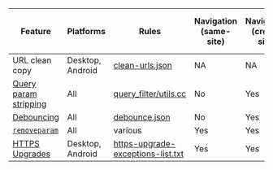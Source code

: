 | Feature | Platforms | Rules | Navigation (same-site) | Navigation (cross-site) | Sub-resources (same-site) | Sub-resources (cross-site) |
| --- | --- | --- | --- | --- | --- | --- |
| URL clean copy | Desktop, Android | [clean-urls.json](https://github.com/brave/adblock-lists/blob/master/brave-lists/clean-urls.json) | NA | NA | NA | NA |
| [Query param stripping](https://github.com/brave/brave-browser/wiki/Query-String-Filter) | All | [query_filter/utils.cc](https://github.com/brave/brave-core/blob/4b85ad298e22b5e0b5711aaf7cac3903db847439/components/query_filter/utils.cc#L24) | No | Yes | No | Yes |
| [Debouncing](https://github.com/brave/brave-browser/wiki/Debouncing) | All | [debounce.json](https://github.com/brave/adblock-lists/blob/master/brave-lists/debounce.json) | No | Yes | No | No |
| [`removeparam`](https://github.com/gorhill/uBlock/wiki/Static-filter-syntax#removeparam) | All | various | Yes | Yes | Yes | Yes |
| [HTTPS Upgrades](https://brave.com/privacy-updates/22-https-by-default/) | Desktop, Android | [https-upgrade-exceptions-list.txt](https://github.com/brave/adblock-lists/blob/master/brave-lists/https-upgrade-exceptions-list.txt) | Yes | Yes | Yes | Yes |